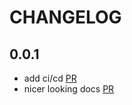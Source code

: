 # CHANGELOG

## 0.0.1

- add ci/cd [PR](https://github.com/gdsfactory/kfactory/pull/2)
- nicer looking docs [PR](https://github.com/gdsfactory/kfactory/pull/7)
